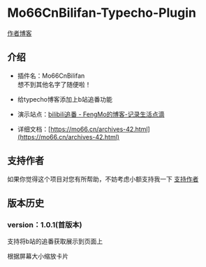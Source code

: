 # Mo66CnBilifan-Typecho-Plugin

[作者博客](http://mo66.cn)

## 介绍

* 插件名：Mo66CnBilifan  
想不到其他名字了随便啦！

* 给typecho博客添加上b站追番功能

* 演示站点：[bilibili追番 - FengMo的博客-记录生活点滴](https://mo66.cn/36.html)

* 详细文档：[https://mo66.cn/archives-42.html](https://mo66.cn/archives-42.html)

## 支持作者
如果你觉得这个项目对您有所帮助，不妨考虑小额支持我一下
[支持作者](https://mo66.cn/reward.html)

## 版本历史

### version：1.0.1(首版本)

支持将b站的追番获取展示到页面上

根据屏幕大小缩放卡片  